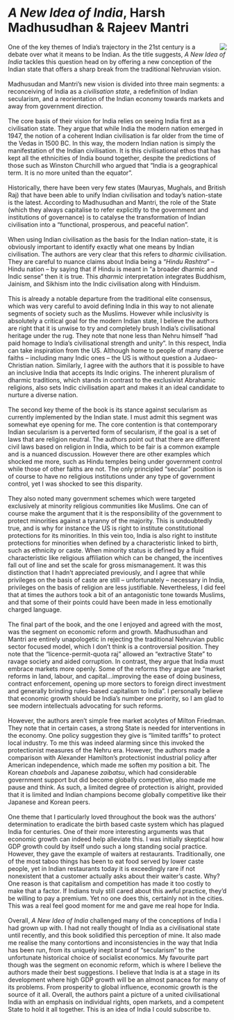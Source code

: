 # *A New Idea of India*, Harsh Madhusudhan & Rajeev Mantri
<img align="right" src="./anewideaofindia.jpeg" style="max-width:30%; padding-left: 20px;">

<div>
One of the key themes of India’s trajectory in the 21st century is a debate over what it means to be Indian. As the title suggests, <em>A New Idea of India</em> tackles this question head on by offering a new conception of the Indian state that offers a sharp break from the traditional Nehruvian vision.  </div><br>

<div>
Madhusudan and Mantri’s new vision is divided into three main segments: a reconceiving of India as a <em>civilisation state</em>, a redefinition of Indian secularism, and a reorientation of the Indian economy towards markets and away from government direction. 
</div><br>


<div>
The core basis of their vision for India relies on seeing India first as a civilisation state. They argue that while India the modern nation emerged in 1947, the notion of a coherent Indian civilisation is far older from the time of the Vedas in 1500 BC. In this way, the modern Indian nation is simply the manifestation of the Indian civilisation. It is this civilisational ethos that has kept all the ethnicities of India bound together, despite the predictions of those such as Winston Churchill who argued that “India is a geographical term. It is no more united than the equator”. 
</div><br>

<div>
Historically, there have been very few states (Mauryas, Mughals, and British Raj) that have been able to unify Indian civilisation and today’s nation-state is the latest. According to Madhusudhan and Mantri, the role of the State (which they always capitalise to refer explicitly to the government and institutions of governance) is to catalyse the transformation of Indian civilisation into a “functional, prosperous, and peaceful nation”. 
</div><br>

<div>
When using Indian civilisation as the basis for the Indian nation-state, it is obviously important to identify exactly what one means by Indian civilisation. The authors are very clear that this refers to <em>dharmic</em> civilisation. They are careful to nuance claims about India being a “<em>Hindu Rashtra</em>” – Hindu nation – by saying that if Hindu is meant in “a broader dharmic and Indic sense” then it is true. This <em>dharmic</em> interpretation integrates Buddhism, Jainism, and Sikhism into the Indic civilisation along with Hinduism. 
</div><br>

<div>
This is already a notable departure from the traditional elite consensus, which was very careful to avoid defining India in this way to not alienate segments of society such as the Muslims. However while inclusivity is absolutely a critical goal for the modern Indian state, I believe the authors are right that it is unwise to try and completely brush India’s civilisational heritage under the rug. They note that none less than Nehru himself “had paid homage to India’s civilisational strength and unity”. In this respect, India can take inspiration from the US. Although home to people of many diverse faiths – including many Indic ones – the US  is without question a Judaeo-Christian nation. Similarly, I agree with the authors that it is possible to have an inclusive India that accepts its Indic origins. The inherent pluralism of dharmic traditions, which stands in contrast to the exclusivist Abrahamic religions, also sets Indic civilisation apart and makes it an ideal candidate to nurture a diverse nation. 
</div><br>

<div>
The second key theme of the book is its stance against secularism as currently implemented by the Indian state. I must admit this segment was somewhat eye opening for me. The core contention is that contemporary Indian secularism is a perverted form of secularism, if the goal is a set of laws that are religion neutral. The authors point out that there are different civil laws based on religion in India, which to be fair is a common example and is a nuanced discussion. However there are other examples which shocked me more, such as Hindu temples being under government control while those of other faiths are not. The only principled “secular” position is of course to have no religious institutions under any type of government control, yet I was shocked to see this disparity. 
</div><br>

<div>
They also noted many government schemes which were targeted exclusively at minority religious communities like Muslims. One can of course make the argument that it is the responsibility of the government to protect minorities against a tyranny of the majority. This is undoubtedly true, and is why for instance the US is right to institute constitutional protections for its minorities. In this vein too, India is also right to institute protections for minorities when defined by a characteristic linked to birth, such as ethnicity or caste. When minority status is defined by a fluid characteristic like religious affiliation which can be changed, the incentives fall out of line and set the scale for gross mismanagement. It was this distinction that I hadn’t appreciated previously, and I agree that while privileges on the basis of caste are still – unfortunately – necessary in India, privileges on the basis of religion are less justifiable. Nevertheless, I did feel that at times the authors took a bit of an antagonistic tone towards Muslims, and that some of their points could have been made in less emotionally charged language. 
</div><br>


<div>
The final part of the book, and the one I enjoyed and agreed with the most, was the segment on economic reform and growth. Madhusudhan and Mantri are entirely unapologetic in rejecting the traditional Nehruvian public sector focused model, which I don’t think is a controversial position. They note that the “licence-permit-quota raj” allowed an “extractive State” to ravage society and aided corruption. In contrast, they argue that India must embrace markets more openly. Some of the reforms they argue are “market reforms in land, labour, and capital…improving the ease of doing business, contract enforcement, opening up more sectors to foreign direct investment and generally brinding rules-based capitalism to India”. I personally believe that economic growth should be India’s number one priority, so I am glad to see modern intellectuals advocating for such reforms. 
</div><br>

<div>
However, the authors aren’t simple free market acolytes of Milton Friedman. They note that in certain cases, a strong State is needed for interventions in the economy. One policy suggestion they give is “limited tariffs” to protect local industry. To me this was indeed alarming since this invoked the protectionist measures of the Nehru era. However, the authors made a comparison with Alexander Hamilton’s protectionist industrial policy after American independence, which made me soften my position a bit. The Korean <em>chaebols</em> and Japanese <em>zaibatsu</em>, which had considerable government support but did become globally competitive, also made me pause and think.  As such, a limited degree of protection is alright, provided that it is limited and Indian champions become globally competitive like their Japanese and Korean peers. 
</div><br>

<div>
One theme that I particularly loved throughout the book was the authors’ determination to eradicate the birth based caste system which has plagued India for centuries. One of their more interesting arguments was that economic growth can indeed help alleviate this. I was initially skeptical how GDP growth could by itself undo such a long standing social practice. However, they gave the example of waiters at restaurants. Traditionally, one of the most taboo things has been to eat food served by lower caste people, yet in Indian restaurants today it is exceedingly rare if not nonexistent that a customer actually asks about their waiter’s caste. Why? One reason is that capitalism and competition has made it too costly to make that a factor. If Indians truly still cared about this awful practice, they’d be willing to pay a premium. Yet no one does this, certainly not in the cities. This was a real feel good moment for me and gave me real hope for India. 
</div><br>

<div>
Overall, <em>A New Idea of India</em> challenged many of the conceptions of India I had grown up with. I had not really thought of India as a civilisational state until recently, and this book solidified this perception of mine. It also made me realise the many contortions and inconsistencies in the way that India has been run, from its uniquely inept brand of “secularism” to the unfortunate historical choice of socialist economics. My favourite part though was the segment on economic reform, which is where I believe the authors made their best suggestions. I believe that India is at a stage in its development where high GDP growth will be an almost panacea for many of its problems. From prosperity to global influence, economic growth is the source of it all. Overall, the authors paint a picture of a united civilisational India with an emphasis on individual rights, open markets, and a competent State to hold it all together. This is an idea of India I could subscribe to. 
</div><br>